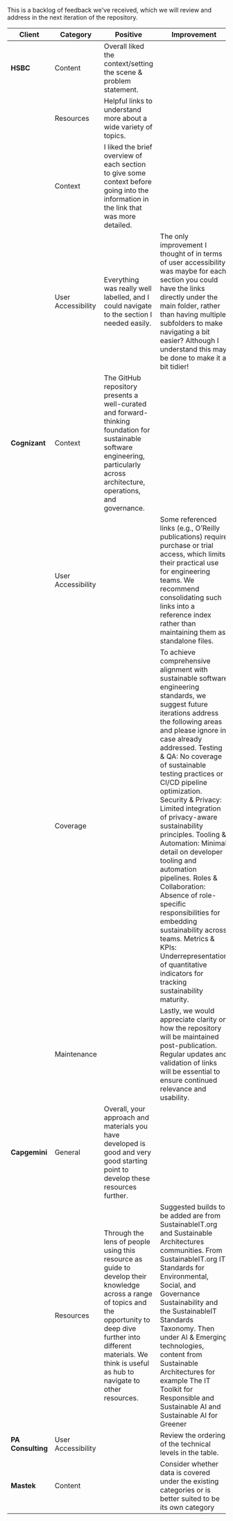This is a backlog of feedback we've received, which we will review and address in the next iteration of the repository.

|Client               | Category          | Positive     | Improvement      |
|------------------------|-------------------|--------------|------------------|
|**HSBC** | Content | Overall liked the context/setting the scene & problem statement. |  |  
| | Resources | Helpful links to understand more about a wide variety of topics. |  | 
| |  Context | I liked the brief overview of each section to give some context before going into the information in the link that was more detailed.|  |  
| | User Accessibility | Everything was really well labelled, and I could navigate to the section I needed easily. |The only improvement I thought of in terms of user accessibility, was maybe for each section you could have the links directly under the main folder, rather than having multiple subfolders to make navigating a bit easier? Although I understand this may be done to make it a bit tidier! | |
|**Cognizant**| Context | The GitHub repository presents a well-curated and forward-thinking foundation for sustainable software engineering, particularly across architecture, operations, and governance. |  | 
| | User Accessibility |  | Some referenced links (e.g., O’Reilly publications) require purchase or trial access, which limits their practical use for engineering teams. We recommend consolidating such links into a reference index rather than maintaining them as standalone files. | 
| | Coverage |  | To achieve comprehensive alignment with sustainable software engineering standards, we suggest future iterations address the following areas and please ignore in case already addressed. Testing & QA: No coverage of sustainable testing practices or CI/CD pipeline optimization. Security & Privacy: Limited integration of privacy-aware sustainability principles. Tooling & Automation: Minimal detail on developer tooling and automation pipelines. Roles & Collaboration: Absence of role-specific responsibilities for embedding sustainability across teams. Metrics & KPIs: Underrepresentation of quantitative indicators for tracking sustainability maturity.| 
| |Maintenance |  | Lastly, we would appreciate clarity on how the repository will be maintained post-publication. Regular updates and validation of links will be essential to ensure continued relevance and  usability. | 
|**Capgemini**| General | Overall, your approach and materials you have developed is good and very good starting point to develop these resources further.  |  | 
|  | Resources | Through the lens of people using this resource as guide to develop their knowledge across a range of topics and the opportunity to deep dive further into different materials. We think is useful as hub to navigate to other resources. | Suggested builds to be added are from SustainableIT.org and Sustainable Architectures communities. From SustainableIT.org IT Standards for Environmental, Social, and Governance Sustainability and the SustainableIT Standards Taxonomy. Then under AI & Emerging technologies, content from Sustainable Architectures for example The IT Toolkit for Responsible  and Sustainable AI  and Sustainable AI for Greener | 
|**PA Consulting**| User Accessibility |  | Review the ordering of the technical levels in the table. | 
|**Mastek**| Content |  | Consider whether data is covered under the existing categories or is better suited to be its own category | 


